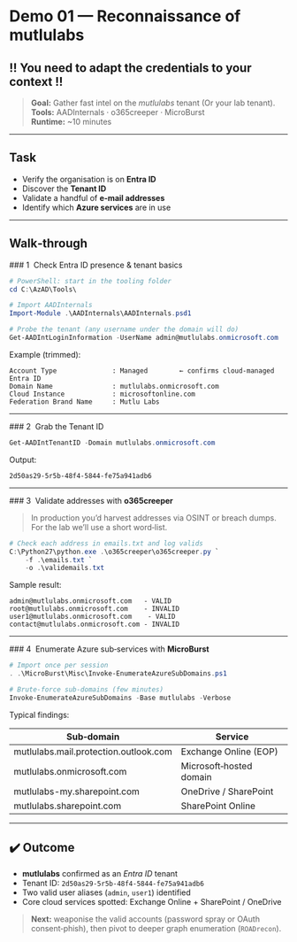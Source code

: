 # Demo 01 — Reconnaissance of **mutlulabs**
## !! You need to adapt the credentials to your context !!

> **Goal:** Gather fast intel on the *mutlulabs* tenant (Or your lab tenant).  
> **Tools:** AADInternals · o365creeper · MicroBurst  
> **Runtime:** ~10 minutes  

---

## Task

* Verify the organisation is on **Entra ID**  
* Discover the **Tenant ID**  
* Validate a handful of **e‑mail addresses**  
* Identify which **Azure services** are in use  

---

## Walk‑through

### 1  Check Entra ID presence & tenant basics

```powershell
# PowerShell: start in the tooling folder
cd C:\AzAD\Tools\

# Import AADInternals
Import-Module .\AADInternals\AADInternals.psd1

# Probe the tenant (any username under the domain will do)
Get-AADIntLoginInformation -UserName admin@mutlulabs.onmicrosoft.com
```

Example (trimmed):

~~~
Account Type              : Managed        ← confirms cloud-managed Entra ID
Domain Name               : mutlulabs.onmicrosoft.com
Cloud Instance            : microsoftonline.com
Federation Brand Name     : Mutlu Labs
~~~

---

### 2  Grab the Tenant ID

```powershell
Get-AADIntTenantID -Domain mutlulabs.onmicrosoft.com
```

Output:

~~~
2d50as29-5r5b-48f4-5844-fe75a941adb6
~~~

---

### 3  Validate addresses with **o365creeper**

> In production you’d harvest addresses via OSINT or breach dumps.  
> For the lab we’ll use a short word‑list.

```powershell
# Check each address in emails.txt and log valids
C:\Python27\python.exe .\o365creeper\o365creeper.py `
    -f .\emails.txt `
    -o .\validemails.txt
```

Sample result:

~~~
admin@mutlulabs.onmicrosoft.com   - VALID
root@mutlulabs.onmicrosoft.com    - INVALID
user1@mutlulabs.onmicrosoft.com    - VALID
contact@mutlulabs.onmicrosoft.com - INVALID
~~~

---

### 4  Enumerate Azure sub‑services with **MicroBurst**

```powershell
# Import once per session
. .\MicroBurst\Misc\Invoke-EnumerateAzureSubDomains.ps1

# Brute‑force sub‑domains (few minutes)
Invoke-EnumerateAzureSubDomains -Base mutlulabs -Verbose
```

Typical findings:

| Sub‑domain                                   | Service                   |
|----------------------------------------------|---------------------------|
| mutlulabs.mail.protection.outlook.com        | Exchange Online (EOP)     |
| mutlulabs.onmicrosoft.com                    | Microsoft‑hosted domain   |
| mutlulabs-my.sharepoint.com                  | OneDrive / SharePoint     |
| mutlulabs.sharepoint.com                     | SharePoint Online         |

---

## ✔️ Outcome

* **mutlulabs** confirmed as an *Entra ID* tenant  
* Tenant ID: `2d50as29-5r5b-48f4-5844-fe75a941adb6`  
* Two valid user aliases (`admin`, `user1`) identified  
* Core cloud services spotted: Exchange Online + SharePoint / OneDrive  

> **Next:** weaponise the valid accounts (password spray or OAuth consent‑phish), then pivot to deeper graph enumeration (`ROADrecon`).
